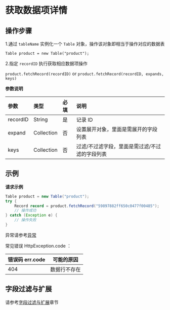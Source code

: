 # 获取数据项详情

## 操作步骤

1.通过 `tableName` 实例化一个 `Table` 对象，操作该对象即相当于操作对应的数据表

`Table product = new Table("product");`

2.指定 `recordID` 执行获取相应数据项操作

`product.fetchRecord(recordID)` or `product.fetchRecord(recordID, expands, keys)`

**参数说明**

| 参数      | 类型   | 必填 | 说明 |
| :------- | :----- | :-- | :-- |
| recordID | String              | 是  | 记录 ID |
| expand   | Collection<String>  | 否  | 设置展开对象，里面是需展开的字段列表 |
| keys     | Collection<String>  | 否  | 过滤/不过滤字段，里面是需过滤/不过滤的字段列表 |


## 示例

**请求示例**

```java
Table product = new Table("product");
try {
    Record record = product.fetchRecord("59897882ff650c0477f00485");
    // 操作成功
} catch (Exception e) {
    // 操作失败
}
```

异常请参考[异常](../error-code.md)

常见错误 HttpException.code ：

| 错误码 err.code | 可能的原因       |
|----------------|-----------------|
| 404            | 数据行不存在      |

## 字段过滤与扩展

请参考[字段过滤与扩展](./select-and-expand.md)章节
